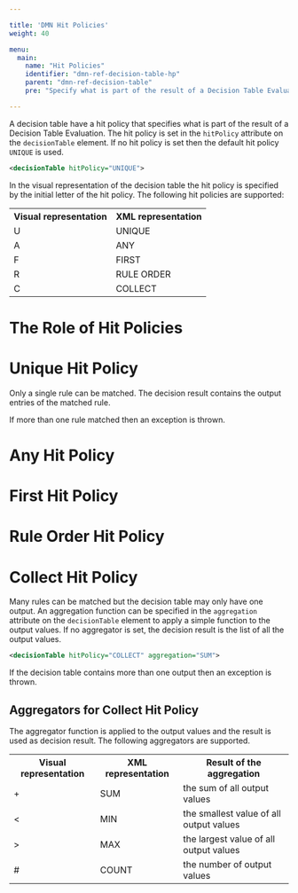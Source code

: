 ```yaml
---

title: 'DMN Hit Policies'
weight: 40

menu:
  main:
    name: "Hit Policies"
    identifier: "dmn-ref-decision-table-hp"
    parent: "dmn-ref-decision-table"
    pre: "Specify what is part of the result of a Decision Table Evaluation"

---
```


A decision table have a hit policy that specifies what is part of the result of a Decision Table Evaluation. The hit policy is set in the `hitPolicy` attribute on the `decisionTable` element. If no hit policy is set then the default hit policy `UNIQUE` is used.

```xml
<decisionTable hitPolicy="UNIQUE">
```

In the visual representation of the decision table the hit policy is specified by the initial letter of the hit policy. The following hit policies are supported:

<table class="table table-striped">
  <tr>
    <th>Visual representation</th>
    <th>XML representation</th>
  </tr>
  <tr>
    <td>U</td>
    <td>UNIQUE</td>
  </tr>
  <tr>
    <td>A</td>
    <td>ANY</td>
  </tr>
  <tr>
    <td>F</td>
    <td>FIRST</td>
  </tr>
  <tr>
    <td>R</td>
    <td>RULE ORDER</td>
  </tr>
  <tr>
    <td>C</td>
    <td>COLLECT</td>
  </tr>
</table>

# The Role of Hit Policies

# Unique Hit Policy

Only a single rule can be matched. The decision result contains the output entries of the matched rule. 

If more than one rule matched then an exception is thrown.

# Any Hit Policy



# First Hit Policy

# Rule Order Hit Policy

# Collect Hit Policy

Many rules can be matched but the decision table may only have one output. An aggregation function can be specified in the `aggregation` attribute on the `decisionTable` element to apply a simple function to the output values. If no aggregator is set, the decision result is the list of all the output values. 

```xml
<decisionTable hitPolicy="COLLECT" aggregation="SUM">
```

If the decision table contains more than one output then an exception is thrown.

## Aggregators for Collect Hit Policy

The aggregator function is applied to the output values and the result is used as decision result. The following aggregators are supported.

<table class="table table-striped">
  <tr>
    <th>Visual representation</th>
    <th>XML representation</th>
    <th>Result of the aggregation</th>
  </tr>
  <tr>
    <td>+</td>
    <td>SUM</td>
    <td>the sum of all output values</td>
  </tr>
  <tr>
    <td><</td>
    <td>MIN</td>
    <td>the smallest value of all output values</td>
  </tr>
  <tr>
    <td>></td>
    <td>MAX</td>
    <td>the largest value of all output values</td>
  </tr>
  <tr>
    <td>#</td>
    <td>COUNT</td>
    <td>the number of output values</td>
  </tr>
</table>
